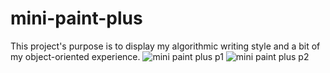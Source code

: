 # mini-paint-plus
This project's purpose is to display my algorithmic writing style and a bit of my object-oriented experience.
![mini paint plus p1](https://user-images.githubusercontent.com/91688347/233787638-def1bea7-fad2-4373-9e0d-9a899f39f435.jpg)
![mini paint plus p2](https://user-images.githubusercontent.com/91688347/233787642-1b51e12c-f649-4483-ac45-4c08399b53b1.jpg)
